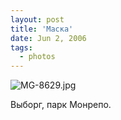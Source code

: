 ```yaml
---
layout: post
title: 'Маска'
date: Jun 2, 2006
tags:
  - photos
---
```


![MG-8629.jpg](upload://MG-8629.jpg)

Выборг, парк Монрепо.

